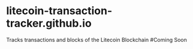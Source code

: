 # litecoin-transaction-tracker.github.io
Tracks transactions and blocks of the Litecoin Blockchain
#Coming Soon
